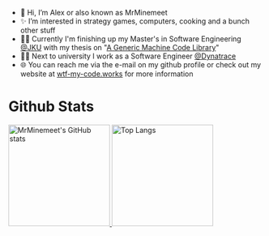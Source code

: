 - 👋 Hi, I’m Alex or also known as MrMinemeet
- ✨ I’m interested in strategy games, computers, cooking and a bunch other stuff
- 👨‍🎓 Currently I'm finishing up my Master's in Software Engineering [@JKU](https://www.jku.at/) with my thesis on "[A Generic Machine Code Library](https://ssw.jku.at/Teaching/MasterTheses/Voglsperger/Aufgabenstellung.pdf)"
- 👨‍💻 Next to university I work as a Software Engineer [@Dynatrace](https://www.dynatrace.com/)
- 🌐 You can reach me via the e-mail on my github profile or check out my website at [wtf-my-code.works](https://wtf-my-code.works) for more information

# Github Stats
[<img src="https://github-readme-stats.vercel.app/api?username=mrminemeet&show_icons=true&theme=radical" alt="MrMinemeet's GitHub stats" style="height: 200px;"> <img src="https://github-readme-stats.vercel.app/api/top-langs/?username=mrminemeet&layout=compact&exclude_repo=BugHunter&langs_count=8&hide=tex,shaderlab,plsql,dart,objective-c,cmake,hlsl,asp.net,vue&theme=radical" alt="Top Langs" style="height: 200px;">](https://github.com/MrMinemeet?tab=repositories)

<!---
MrMinemeet/MrMinemeet is a ✨ special ✨ repository because its `README.md` (this file) appears on your GitHub profile.
You can click the Preview link to take a look at your changes.
--->
